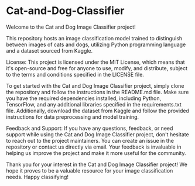 # Cat-and-Dog-Classifier
Welcome to the Cat and Dog Image Classifier project!

This repository hosts an image classification model trained to distinguish between images of cats and dogs, utilizing Python programming language and a dataset sourced from Kaggle.

License:
This project is licensed under the MIT License, which means that it's open-source and free for anyone to use, modify, and distribute, subject to the terms and conditions specified in the LICENSE file.

To get started with the Cat and Dog Image Classifier project, simply clone the repository and follow the instructions in the README.md file. Make sure you have the required dependencies installed, including Python, TensorFlow, and any additional libraries specified in the requirements.txt file. Additionally, download the dataset from Kaggle and follow the provided instructions for data preprocessing and model training.

Feedback and Support:
If you have any questions, feedback, or need support while using the Cat and Dog Image Classifier project, don't hesitate to reach out to the project maintainers. You can create an issue in the repository or contact us directly via email. Your feedback is invaluable in helping us improve the project and make it more useful for the community.

Thank you for your interest in the Cat and Dog Image Classifier project! We hope it proves to be a valuable resource for your image classification needs. Happy classifying!
